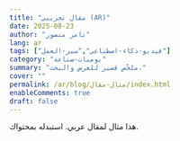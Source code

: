 ```yaml
---
title: "مقال تجريبي (AR)"
date: 2025-08-23
author: "تامر منصور"
lang: ar
tags: ["فيديو-ذكاء-اصطناعي","سير-العمل"]
category: "يوميات-صناعة"
summary: "ملخّص قصير للعرض والبحث."
cover: ""
permalink: /ar/blog/مثال-مقال/index.html
enableComments: true
draft: false
---
```

هذا مثال لمقال عربي. استبدله بمحتواك.
